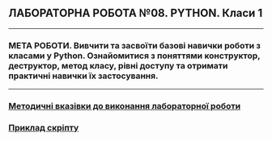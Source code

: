 ## **ЛАБОРАТОРНА РОБОТА №08. PYTHON. Класи 1**
---
### **МЕТА РОБОТИ**.  Вивчити та засвоїти базові навички роботи з класами у Python. Ознайомитися з поняттями конструктор, деструктор, метод класу, рівні доступу та отримати практичні навички їх застосування.
---
### [**Методичні вказівки до виконання лабораторної роботи**](/LAB/Lab_08/MPT_Lab_08_Python_v1.pdf)
### [**Приклад скріпту**](Lab_8_Test.ipynb)
